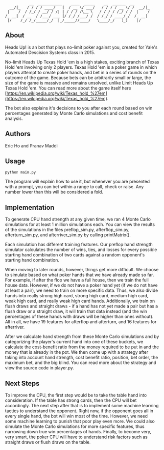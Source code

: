 ```
           __  ___________    ____  _____    __  ______  __
  __/|_   / / / / ____/   |  / __ \/ ___/   / / / / __ \/ /  __/|_
 |    /  / /_/ / __/ / /| | / / / /\__ \   / / / / /_/ / /  |    /
/_ __|  / __  / /___/ ___ |/ /_/ /___/ /  / /_/ / ____/_/  /_ __|
 |/    /_/ /_/_____/_/  |_/_____//____/   \____/_/   (_)    |/
```

## About

Heads Up! is an bot that plays no-limit poker against you, created for Yale's Automated Descision Systems class in 2015.

No-limit Heads Up Texas Hold 'em is a high stakes, exciting branch of Texas Hold 'em involving only 2 players. Texas Hold 'em is a poker game in which players attempt to create poker hands, and bet in a series of rounds on the outcome of the game. Because bets can be arbitrarily small or large, the size of the game is massive and remains unsolved, unlike Limit Heads Up Texas Hold 'em. You can read more about the game itself here [https://en.wikipedia.org/wiki/Texas_hold_%27em](https://en.wikipedia.org/wiki/Texas_hold_%27em).

The bot also explains it's decisions to you after each round based on win percentages generated by Monte Carlo simulations and cost benefit analysis.

## Authors

Eric Ho and Pranav Maddi

## Usage
```
python main.py
```

The program will explain how to use it, but whenever you are presented with a prompt, you can bet within a range to call, check or raise. Any number lower than this will be considered a fold.

## Implementation

To generate CPU hand strength at any given time, we ran 4 Monte Carlo simulations for at least 1 million simulations each. You can view the results of the simulations in the files preflop\_sim.py, afterflop\_sim.py, afterturn\_sim.py, and afterriver\_sim.py by calling printMatrix(). 

Each simulation has different training features. Our preflop hand strength simulator calculates the number of wins, ties, and losses for every possible starting hand combination of two cards against a random opponent's starting hand combination.

When moving to later rounds, however, things get more difficult. We choose to simulate based on what poker hands that we have already made so far. For example, if after the flop we have a full house, then we train the full house data. However, if we do not have a poker hand yet (if we do not have at least a pair), we need to train on more specific data. Thus, we also divide hands into really strong high card, strong high card, medium high card, weak high card, and really weak high card hands. Additionally, we train on flush draws and straight draws - if a hand has not yet made a pair but has a flush draw or a straight draw, it will train that data instead (and the win percentages of these hands with draws will be higher than ones without). All in all, we have 19 features for afterflop and afterturn, and 16 features for afterriver.

After we calculate hand strength from these Monte Carlo simulations and by categorizing the player's current hand into one of these buckets, we calculate the cost-benefit ratio from the money required to be put in and the money that is already in the pot. We then come up with a strategy after taking into account hand strength, cost benefit ratio, position, bet order, the maximum bet, and the big blind. You can read more about the strategy and view the source code in player.py.

## Next Steps

To improve the CPU, the first step would be to take the table hand into consideration. If the table has strong cards, then the CPU will bet accordingly. The next step after that is to implement some machine learning tactics to understand the opponent. Right now, if the opponent goes all in every single hand, the bot will win most of the time. However, we need some machine learning to punish that poor play even more. We could also simulate the Monte Carlo simulations for more specific features, thus narrowing down true win percentages of hands. Finally, to become very, very smart, the poker CPU will have to understand risk factors such as straight draws or flush draws on the table.
